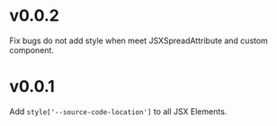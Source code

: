 # v0.0.2

Fix bugs do not add style when meet JSXSpreadAttribute and custom component.

# v0.0.1

Add `style['--source-code-location']` to all JSX Elements.
